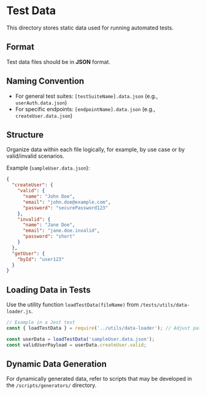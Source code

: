 # Test Data

This directory stores static data used for running automated tests.

## Format

Test data files should be in **JSON** format.

## Naming Convention

- For general test suites: `[testSuiteName].data.json` (e.g., `userAuth.data.json`)
- For specific endpoints: `[endpointName].data.json` (e.g., `createUser.data.json`)

## Structure

Organize data within each file logically, for example, by use case or by valid/invalid scenarios.

Example (`sampleUser.data.json`):
```json
{
  "createUser": {
    "valid": {
      "name": "John Doe",
      "email": "john.doe@example.com",
      "password": "securePassword123"
    },
    "invalid": {
      "name": "Jane Doe",
      "email": "jane.doe.invalid",
      "password": "short"
    }
  },
  "getUser": {
    "byId": "user123"
  }
}
```

## Loading Data in Tests

Use the utility function `loadTestData(fileName)` from `/tests/utils/data-loader.js`.

```javascript
// Example in a Jest test
const { loadTestData } = require('../utils/data-loader'); // Adjust path as needed

const userData = loadTestData('sampleUser.data.json');
const validUserPayload = userData.createUser.valid;
```

## Dynamic Data Generation

For dynamically generated data, refer to scripts that may be developed in the `/scripts/generators/` directory.
